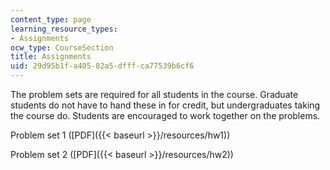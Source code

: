 ```yaml
---
content_type: page
learning_resource_types:
- Assignments
ocw_type: CourseSection
title: Assignments
uid: 29d95b1f-a405-82a5-dfff-ca77539b6cf6
---
```


The problem sets are required for all students in the course. Graduate students do not have to hand these in for credit, but undergraduates taking the course do. Students are encouraged to work together on the problems.

Problem set 1 ([PDF]({{< baseurl >}}/resources/hw1))

Problem set 2 ([PDF]({{< baseurl >}}/resources/hw2))